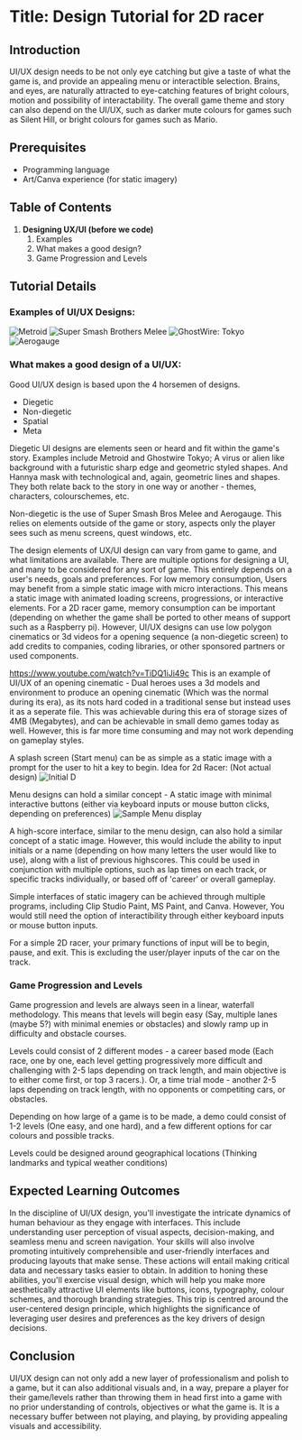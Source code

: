 # Title: Design Tutorial for 2D racer

## Introduction

UI/UX design needs to be not only eye catching but give a taste of what the game is, and provide an
appealing menu or interactible selection. Brains, and eyes, are naturally attracted to eye-catching
features of bright colours, motion and possibility of interactability. The overall game theme and
story can also depend on the UI/UX, such as darker mute colours for games such as Silent Hill, or
bright colours for games such as Mario.

## Prerequisites

- Programming language
- Art/Canva experience (for static imagery)

## Table of Contents

1. **Designing UX/UI (before we code)**
   1. Examples
   1. What makes a good design?
   1. Game Progression and Levels

## Tutorial Details

### Examples of UI/UX Designs:

![Metroid](https://www.gameuidatabase.com/uploads/Metroid-Prime07292023-114240-27565.jpg)
![Super Smash Brothers Melee](https://www.gameuidatabase.com/uploads/Super-Smash-Bros-Melee07292023-112856-45401.jpg)
![GhostWire: Tokyo](https://www.gameuidatabase.com/uploads/Ghostwire-Tokyo01092023-093052-36340.jpg)
![Aerogauge](<https://www.n64textures.com/data/thumbs/screenshots/areogauge/gent/jabo2/i18npic.431x323.AeroGauge%20(U)%20Neo_1.jpg>)

### What makes a good design of a UI/UX:

Good UI/UX design is based upon the 4 horsemen of designs.

- Diegetic
- Non-diegetic
- Spatial
- Meta

Diegetic UI designs are elements seen or heard and fit within the game's story. Examples include
Metroid and Ghostwire Tokyo; A virus or alien like background with a futuristic sharp edge and
geometric styled shapes. And Hannya mask with technological and, again, geometric lines and shapes.
They both relate back to the story in one way or another - themes, characters, colourschemes, etc.

Non-diegetic is the use of Super Smash Bros Melee and Aerogauge. This relies on elements outside of
the game or story, aspects only the player sees such as menu screens, quest windows, etc.

The design elements of UX/UI design can vary from game to game, and what limitations are available.
There are multiple options for designing a UI, and many to be considered for any sort of game. This
entirely depends on a user's needs, goals and preferences. For low memory consumption, Users may
benefit from a simple static image with micro interactions. This means a static image with animated
loading screens, progressions, or interactive elements. For a 2D racer game, memory consumption can
be important (depending on whether the game shall be ported to other means of support such as a
Raspberry pi). However, UI/UX designs can use low polygon cinematics or 3d videos for a opening
sequence (a non-diegetic screen) to add credits to companies, coding libraries, or other sponsored
partners or used components.

https://www.youtube.com/watch?v=TiDQ1iJi49c This is an example of UI/UX of an opening cinematic -
Dual heroes uses a 3d models and environment to produce an opening cinematic (Which was the normal
during its era), as its nots hard coded in a traditional sense but instead uses it as a seperate
file. This was achievable during this era of storage sizes of 4MB (Megabytes), and can be achievable
in small demo games today as well. However, this is far more time consuming and may not work
depending on gameplay styles.

A splash screen (Start menu) can be as simple as a static image with a prompt for the user to hit a
key to begin. Idea for 2d Racer: (Not actual design)
![Initial D](https://wallpapers.com/images/hd/initial-d-background-bs5uua2z6u5klxs8.jpg)

Menu designs can hold a similar concept - A static image with minimal interactive buttons (either
via keyboard inputs or mouse button clicks, depending on preferences)
![Sample Menu display](https://www.theappguruz.com/app/uploads/2015/07/final-output.png)

A high-score interface, similar to the menu design, can also hold a similar concept of a static
image. However, this would include the ability to input initials or a name (depending on how many
letters the user would like to use), along with a list of previous highscores. This could be used in
conjunction with multiple options, such as lap times on each track, or specific tracks individually,
or based off of 'career' or overall gameplay.

Simple interfaces of static imagery can be achieved through multiple programs, including Clip Studio
Paint, MS Paint, and Canva. However, You would still need the option of interactibility through
either keyboard inputs or mouse button inputs.

For a simple 2D racer, your primary functions of input will be to begin, pause, and exit. This is
excluding the user/player inputs of the car on the track.

### Game Progression and Levels

Game progression and levels are always seen in a linear, waterfall methodology. This means that
levels will begin easy (Say, multiple lanes (maybe 5?) with minimal enemies or obstacles) and slowly
ramp up in difficulty and obstacle courses.

Levels could consist of 2 different modes - a career based mode (Each race, one by one, each level
getting progressively more difficult and challenging with 2-5 laps depending on track length, and
main objective is to either come first, or top 3 racers.). Or, a time trial mode - another 2-5 laps
depending on track length, with no opponents or competiting cars, or obstacles.

Depending on how large of a game is to be made, a demo could consist of 1-2 levels (One easy, and
one hard), and a few different options for car colours and possible tracks.

Levels could be designed around geographical locations (Thinking landmarks and typical weather
conditions)

## Expected Learning Outcomes

In the discipline of UI/UX design, you'll investigate the intricate dynamics of human behaviour as
they engage with interfaces. This include understanding user perception of visual aspects,
decision-making, and seamless menu and screen navigation. Your skills will also involve promoting
intuitively comprehensible and user-friendly interfaces and producing layouts that make sense. These
actions will entail making critical data and necessary tasks easier to obtain. In addition to honing
these abilities, you'll exercise visual design, which will help you make more aesthetically
attractive UI elements like buttons, icons, typography, colour schemes, and thorough branding
strategies. This trip is centred around the user-centered design principle, which highlights the
significance of leveraging user desires and preferences as the key drivers of design decisions.

## Conclusion

UI/UX design can not only add a new layer of professionalism and polish to a game, but it can also
additional visuals and, in a way, prepare a player for their game/levels rather than throwing them
in head first into a game with no prior understanding of controls, objectives or what the game is.
It is a necessary buffer between not playing, and playing, by providing appealing visuals and
accessibility.
